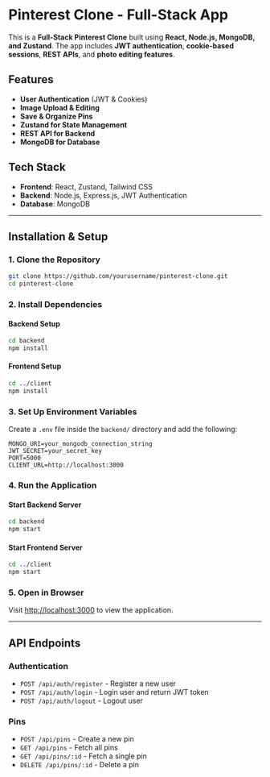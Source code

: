# Pinterest Clone - Full-Stack App

This is a **Full-Stack Pinterest Clone** built using **React, Node.js, MongoDB, and Zustand**. The app includes **JWT authentication**, **cookie-based sessions**, **REST APIs**, and **photo editing features**.

## Features
- **User Authentication** (JWT & Cookies)
- **Image Upload & Editing**
- **Save & Organize Pins**
- **Zustand for State Management**
- **REST API for Backend**
- **MongoDB for Database**

## Tech Stack
- **Frontend**: React, Zustand, Tailwind CSS
- **Backend**: Node.js, Express.js, JWT Authentication
- **Database**: MongoDB

---

## Installation & Setup

### 1. Clone the Repository
```bash
git clone https://github.com/yourusername/pinterest-clone.git
cd pinterest-clone
```

### 2. Install Dependencies

#### Backend Setup
```bash
cd backend
npm install
```

#### Frontend Setup
```bash
cd ../client
npm install
```

### 3. Set Up Environment Variables
Create a `.env` file inside the `backend/` directory and add the following:
```env
MONGO_URI=your_mongodb_connection_string
JWT_SECRET=your_secret_key
PORT=5000
CLIENT_URL=http://localhost:3000
```

### 4. Run the Application

#### Start Backend Server
```bash
cd backend
npm start
```

#### Start Frontend Server
```bash
cd ../client
npm start
```

### 5. Open in Browser
Visit [http://localhost:3000](http://localhost:3000) to view the application.

---

## API Endpoints

### Authentication
- `POST /api/auth/register` - Register a new user
- `POST /api/auth/login` - Login user and return JWT token
- `POST /api/auth/logout` - Logout user

### Pins
- `POST /api/pins` - Create a new pin
- `GET /api/pins` - Fetch all pins
- `GET /api/pins/:id` - Fetch a single pin
- `DELETE /api/pins/:id` - Delete a pin
